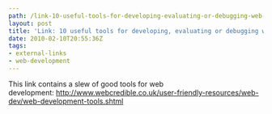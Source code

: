 ```yaml
---
path: /link-10-useful-tools-for-developing-evaluating-or-debugging-web-pages/
layout: post
title: 'Link: 10 useful tools for developing, evaluating or debugging web pages.'
date: 2010-02-10T20:55:36Z
tags:
- external-links
- web-development
---
```


This link contains a slew of good tools for web development: <a href="http://www.webcredible.co.uk/user-friendly-resources/web-dev/web-development-tools.shtml">http://www.webcredible.co.uk/user-friendly-resources/web-dev/web-development-tools.shtml</a>